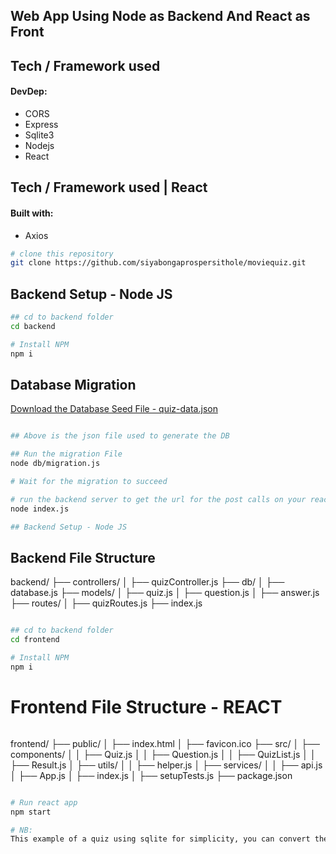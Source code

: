 ## Web App Using Node as Backend And React as Front

## Tech / Framework used
#### DevDep:

- CORS
- Express
- Sqlite3
- Nodejs
- React

## Tech / Framework used | React
#### Built with:
- Axios

```bash
# clone this repository
git clone https://github.com/siyabongaprospersithole/moviequiz.git

```

## Backend Setup - Node JS

```bash
## cd to backend folder
cd backend

# Install NPM
npm i

```
## Database Migration

[Download the Database Seed File - quiz-data.json](backend/db/quiz-data.json)

```bash

## Above is the json file used to generate the DB

## Run the migration File
node db/migration.js

# Wait for the migration to succeed

# run the backend server to get the url for the post calls on your react app:
node index.js

## Backend Setup - Node JS

```

## Backend File Structure

backend/
├── controllers/
│   ├── quizController.js
├── db/
│   ├── database.js
├── models/
│   ├── quiz.js
│   ├── question.js
│   ├── answer.js
├── routes/
│   ├── quizRoutes.js
├── index.js

```bash

## cd to backend folder
cd frontend

# Install NPM
npm i

```
# Frontend File Structure - REACT

```bash

```
frontend/
├── public/
│   ├── index.html
│   ├── favicon.ico
├── src/
│   ├── components/
│   │   ├── Quiz.js
│   │   ├── Question.js
│   │   ├── QuizList.js
│   │   ├── Result.js
│   ├── utils/
│   │   ├── helper.js
│   ├── services/
│   │   ├── api.js
│   ├── App.js
│   ├── index.js
│   ├── setupTests.js
├── package.json

```bash

# Run react app
npm start

# NB:
This example of a quiz using sqlite for simplicity, you can convert the db to your choice and connect to run it.

